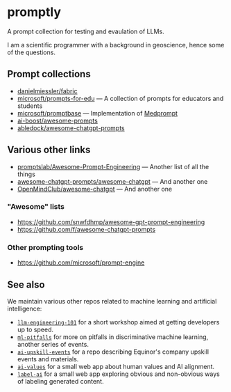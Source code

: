 # promptly

A prompt collection for testing and evaulation of LLMs.

I am a scientific programmer with a background in geoscience, hence some of the questions.


## Prompt collections

- [danielmiessler/fabric](https://github.com/danielmiessler/fabric)
- [microsoft/prompts-for-edu](https://github.com/microsoft/prompts-for-edu) &mdash; A collection of prompts for educators and students
- [microsoft/promptbase](https://github.com/microsoft/promptbase) &mdash; Implementation of [Medprompt](https://arxiv.org/abs/2311.16452)
- [ai-boost/awesome-prompts](https://github.com/ai-boost/awesome-prompts)
- [abledock/awesome-chatgpt-prompts](https://github.com/abledock/awesome-chatgpt-prompts)


## Various other links

- [promptslab/Awesome-Prompt-Engineering](https://github.com/promptslab/Awesome-Prompt-Engineering) &mdash; Another list of all the things
- [awesome-chatgpt-prompts/awesome-chatgpt](https://github.com/humanloop/awesome-chatgpt) &mdash; And another one
- [OpenMindClub/awesome-chatgpt](https://github.com/OpenMindClub/awesome-chatgpt) &mdash; And another one

### "Awesome" lists

- https://github.com/snwfdhmp/awesome-gpt-prompt-engineering
- https://github.com/f/awesome-chatgpt-prompts

### Other prompting tools

- https://github.com/microsoft/prompt-engine


## See also 

We maintain various other repos related to machine learning and artificial intelligence:

- [`llm-engineering-101`](https://github.com/equinor/llm-engineering-101) for a short workshop aimed at getting developers up to speed.
- [`ml-pitfalls`](https://github.com/equinor/ml-pitfalls) for more on pitfalls in discriminative machine learning, another series of events.
- [`ai-upskill-events`](https://github.com/equinor/ai-upskill-events) for a repo describing Equinor's company upskill events and materials.
- [`ai-values`](https://github.com/equinor/ai-values) for a small web app about human values and AI alignment.
- [`label-ai`](https://github.com/equinor/label-ai) for a small web app exploring obvious and non-obvious ways of labeling generated content.
